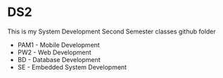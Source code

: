 # DS2
This is my System Development Second Semester classes github folder
* PAM1 - Mobile Development
* PW2 - Web Development
* BD - Database Development
* SE - Embedded System Development
